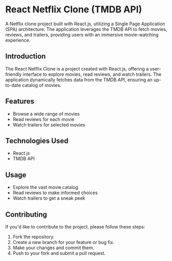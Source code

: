 # React Netflix Clone (TMDB API)

A Netflix clone project built with React.js, utilizing a Single Page Application (SPA) architecture. The application leverages the TMDB API to fetch movies, reviews, and trailers, providing users with an immersive movie-watching experience.

## Introduction

The React Netflix Clone is a project created with React.js, offering a user-friendly interface to explore movies, read reviews, and watch trailers. The application dynamically fetches data from the TMDB API, ensuring an up-to-date catalog of movies.

## Features

- Browse a wide range of movies
- Read reviews for each movie
- Watch trailers for selected movies

## Technologies Used

- React.js
- TMDB API



## Usage

- Explore the vast movie catalog
- Read reviews to make informed choices
- Watch trailers to get a sneak peek

## Contributing

If you'd like to contribute to the project, please follow these steps:

1. Fork the repository.
2. Create a new branch for your feature or bug fix.
3. Make your changes and commit them.
4. Push to your fork and submit a pull request.


